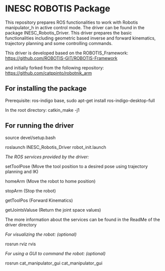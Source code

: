 # INESC ROBOTIS Package

This repository prepares ROS functionalities to work with Robotis manipulator_h in active control mode.
The driver can be found in the package INESC_Robotis_Driver. This driver prepares the basic functionalities including geometric based inverse and forward kinematics, trajectory planning and some controlling commands. 

This driver is developed based on the ROBOTIS_Framework:
https://github.com/ROBOTIS-GIT/ROBOTIS-Framework

and initially forked from the following repository: 
https://github.com/catppinto/robotnik_arm


## For installing the package

Prerequisite: ros-indigo base, sudo apt-get install ros-indigo-desktop-full

In the root directory: catkin_make -j1


## For running the driver

source devel/setup.bash

roslaunch INESC_Robotis_Driver robot_init.launch

*The ROS services provided by the driver:*

setToolPose (Move the tool position to a desired pose using trajectory planning and IK)

homeArm (Move the robot to home position)

stopArm (Stop the robot)

getToolPos (Forward Kinematics)

getJointsValuse (Return the joint space values) 

The more information about the services can be found in the ReadMe of the driver directory



*For visualizing the robot: (optional)*

rosrun rviz rvis 

*For using a GUI to command the robot: (optional)*

rosrun cat_manipulator_gui cat_manipulator_gui 





